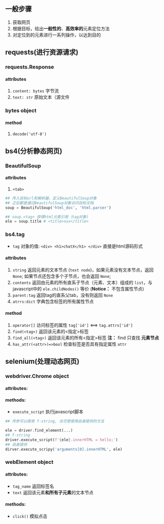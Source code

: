 ## 一般步骤
1. 获取网页
2. 根据目标，给出**一般性的**、**高效率的**元素定位方法
3. 对定位到的元素进行一系列操作，以达到目的

## requests(进行资源请求)
### requests.Response
#### attributes
1. `content: bytes` 字节流
2. `text: str` 原始文本（源文件

### bytes object
#### method
1. `decode('utf-8')`


## bs4(分析静态网页)
### BeautifulSoup
#### attributes
1. `<tab>`
``` python
## 传入目标url和解析器，定义BeautifulSoup对象
## 之后都是通过BeautifulSoup对象访问目标文档
soup = BeautifulSoup('html_doc', 'html.parser')

## soup.<tag> 获得html元素引用（tag对象)
ele = soup.title # <title>xxx</title>
```

### bs4.tag
- `tag` 对象的值: `<div> <h1>chatX</h1> </div>` 直接是html源码形式
#### attributes
1. `string` 返回元素的文本节点 (`text node`)，如果元素没有文本节点，返回 `None`; 如果节点还包含多个子节点，也会返回 `None`; 
2. `contents` 返回由元素的所有直系子节点（元素、文本）组成的 `list`，与javascript中的 `ele.childNodes()` 等价 (**Notice：** 不包含属性节点)
3. `parent:tag` 返回tag的直系父tab，没有则返回 `None` 
4. `atrrs:dict` 字典包含标签的所有属性节点

#### method
1. `operator[]` 访问标签的属性 `tag['id']` <==> `tag.attrs['id']`
2. `find(<tag>)` 返回该元素的<指定>标签
3. `find_all(<tag>)` 返回该元素的所有<指定>标签 **注：** find 只查找 **元素节点**
4. `has_attr(<attr>)=>bool` 检查标签是否具有指定属性 `attr`


## selenium(处理动态网页)
### webdriver.Chrome object
#### attributes:

#### methods:
- `execute_script` 执行javascript脚本
``` python
## 传参可以使用 f-string, 也可使使用自身提供的方法

ele = driver.find_element(...)
## f-string
driver.execute_script(f'{ele}.innerHTML = hello;')
## 自身提供
dirver.execute_scripy('arguments[0].innerHTML', ele)
```

### webElement object
#### attributes:
- `tag_name` 返回标签名
- `text` 返回该元素**和所有子元素**的文本节点

#### methods:
- `click()` 模拟点击